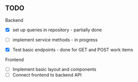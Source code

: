 ## TODO

Backend
- [x] set up queries in repository - partially done
- [ ] implement service methods - in progress
- [x] Test basic endpoints - done for GET and POST work items



Frontend
 - [ ] Implement basic layout and components
 - [ ] Connect frontend to backend API
